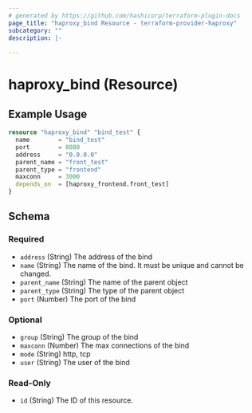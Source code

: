 ```yaml
---
# generated by https://github.com/hashicorp/terraform-plugin-docs
page_title: "haproxy_bind Resource - terraform-provider-haproxy"
subcategory: ""
description: |-
  
---
```


# haproxy_bind (Resource)



## Example Usage

```terraform
resource "haproxy_bind" "bind_test" {
  name        = "bind_test"
  port        = 8080
  address     = "0.0.0.0"
  parent_name = "front_test"
  parent_type = "frontend"
  maxconn     = 3000
  depends_on  = [haproxy_frontend.front_test]
}
```

<!-- schema generated by tfplugindocs -->
## Schema

### Required

- `address` (String) The address of the bind
- `name` (String) The name of the bind. It must be unique and cannot be changed.
- `parent_name` (String) The name of the parent object
- `parent_type` (String) The type of the parent object
- `port` (Number) The port of the bind

### Optional

- `group` (String) The group of the bind
- `maxconn` (Number) The max connections of the bind
- `mode` (String) http, tcp
- `user` (String) The user of the bind

### Read-Only

- `id` (String) The ID of this resource.
